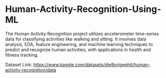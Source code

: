 # Human-Activity-Recognition-Using-ML
The Human Activity Recognition project utilizes accelerometer time-series data for classifying activities like walking and sitting. It involves data analysis, EDA, feature engineering, and machine learning techniques to predict and recognize human activities, with applications in health and fitness tracking.


Dataset Link:
https://www.kaggle.com/datasets/die9origephit/human-activity-recognition/data
